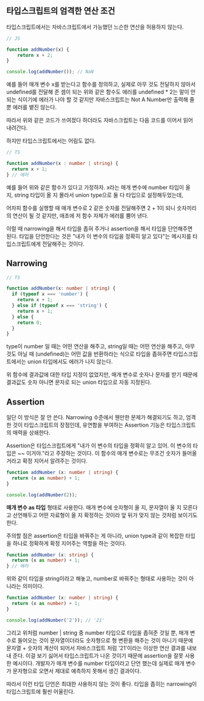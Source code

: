 ## 타입스크립트의 엄격한 연산 조건

타입스크립트에서는 자바스크립트에서 가능했던 느슨한 연산을 허용하지 않는다.

```ts
// JS

function addNumber(x) {
    return x + 2;
}

console.log(addNumber()); // NaN
```

예를 들어 매개 변수 x를 받는다고 함수를 정의하고, 실제로 아무 것도 전달하지 않아서 undefined를 전달해 준 셈이 되는 위와 같은 함수도 에러를 undefined \* 2는 말이 안 되는 식이기에 에러가 나야 할 것 같지만 자바스크립트는 Not A Number만 출력해 줄 뿐 에러를 뱉진 않는다.

따라서 위와 같은 코드가 쓰여졌다 하더라도 자바스크립트는 다음 코드를 이어서 읽어 내려간다.

하지만 타입스크립트에서는 어림도 없다.

```ts
// TS

function addNumber(x : number | string) {
  return x + 1;
} // 에러
```

예를 들어 위와 같은 함수가 있다고 가정하자. x라는 매개 변수에 number 타입이 올 지, string 타입이 올 지 몰라서 union type으로 둘 다 타입으로 설정해두었는데,

어차피 함수를 실행할 때 매개 변수로 2 같은 숫자를 전달해주면 2 + 1이 되니 숫자끼리의 연산이 될 것 같지만, 애초에 저 함수 자체가 에러를 뿜어 낸다.

이럴 때 narrowing을 해서 타입을 좁혀 주거나 assertion을 해서 타입을 단언해주면 된다. 타입을 단언한다는 것은 "내가 이 변수의 타입을 정확히 알고 있다"는 메시지를 타입스크립트에게 전달해주는 것이다.

## Narrowing

```ts
// TS

function addNumber(x: number | string) {
  if (typeof x === 'number') {
    return x + 1;
  } else if (typeof x === 'string') {
    return x + 1;
  } else {
    return 0;
  }
}
```

type이 number 일 때는 어떤 연산을 해주고, string일 때는 어떤 연산을 해주고, 아무것도 아닐 때 (undefined)는 어떤 값을 반환하라는 식으로 타입을 좁혀주면 타입스크립트에서는 union 타입에서도 에러가 나지 않는다.

위 함수에 결과값에 대한 타입 지정이 없었지만, 매개 변수로 숫자나 문자를 받기 때문에 결과값도 숫자 아니면 문자로 되는 union 타입으로 자동 지정된다.

## Assertion

일단 이 방식은 잘 안 쓴다. Narrowing 수준에서 웬만한 문제가 해결되기도 하고, 엄격한 것이 타입스크립트의 장점인데, 유연함을 부여하는 Assertion 기능은 타입스크립트의 매력을 상쇄한다.

Assertion은 타입스크립트에게 "내가 이 변수의 타입을 정확히 알고 있어. 이 변수의 타입은 ~~ 이거야."라고 주장하는 것이다. 이 함수의 매개 변수로는 무조건 숫자가 들어올 거라고 확정 지어서 알려주는 것이다.

```ts
function addNumber (x: number | string) {
  return (x as number) + 1;
}

console.log(addNumber(2));
```

**매개 변수 as 타입** 형태로 사용한다. 매개 변수에 숫자형이 올 지, 문자열이 올 지 모른다고 선언해두고 어떤 자료형이 올 지 확정하는 것이라 앞 뒤가 맞지 않는 것처럼 보이기도 한다.

주의할 점은 assertion은 타입을 바꿔주는 게 아니라, union type과 같이 복잡한 타입을 하나로 정확하게 확정 지어주는 역할을 하는 것이다.

```ts
function addNumber (x: string) {
  return (x as number) + 1;
} // 에러
```

위와 같이 타입을 string이라고 해놓고, number로 바꿔주는 형태로 사용하는 것이 아니라는 의미이다.

```ts
function addNumber (x: number | string) {
  return (x as number) + 1;
}

console.log(addNumber('2')); // '21'
```

그리고 위처럼 number | string 중 number 타입으로 타입을 좁혀준 것일 뿐, 매개 변수로 들어오는 것이 문자열이더라도 숫자형으로 형 변환을 해주는 것이 아니기 때문에 문자열 + 숫자의 계산이 되어서 자바스크립트 처럼 '21'이라는 이상한 연산 결과를 내보내 준다. 이걸 보기 싫어서 타입스크립트가 나온 것이기 때문에 assertion을 잘못 사용한 예시이다. 개발자가 매개 변수를 number 타입이라고 단언 했는데 실제로 매개 변수가 문자형으로 오면서 제대로 예측하지 못해서 생긴 결과이다.

따라서 이런 타입 단언은 최대한 사용하지 않는 것이 좋다. 타입을 좁히는 narrowing이 타입스크립트에 훨씬 어울린다.